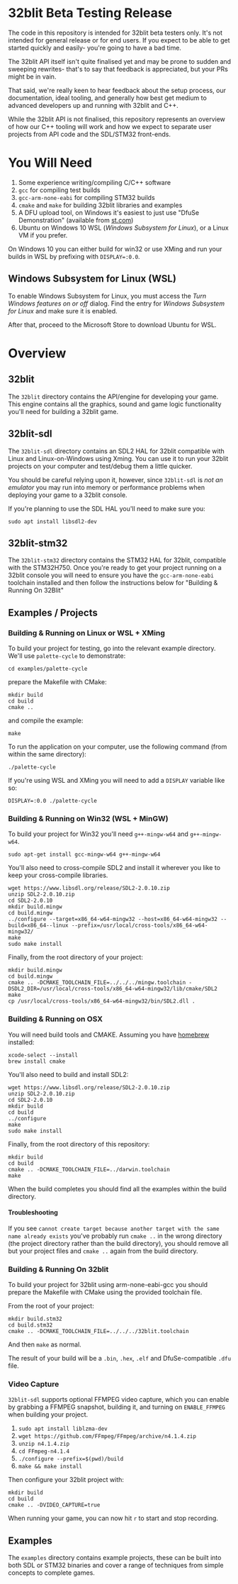 # 32blit Beta Testing Release

The code in this repository is intended for 32blit beta testers only. It's not intended for general release or for end users. If you expect to be able to get started quickly and easily- you're going to have a bad time.

The 32blit API itself isn't quite finalised yet and may be prone to sudden and sweeping rewrites- that's to say that feedback is appreciated, but your PRs might be in vain.

That said, we're really keen to hear feedback about the setup process, our documentation, ideal tooling, and generally how best get medium to advanced developers up and running with 32blit and C++. 

While the 32blit API is not finalised, this repository represents an overview of how our C++ tooling will work and how we expect to separate user projects from API code and the SDL/STM32 front-ends.

# You Will Need

1. Some experience writing/compiling C/C++ software
2. `gcc` for compiling test builds
3. `gcc-arm-none-eabi` for compiling STM32 builds
4. `cmake` and `make` for building 32blit libraries and examples
5. A DFU upload tool, on Windows it's easiest to just use "DfuSe Demonstration" (available from [st.com](https://www.st.com/en/development-tools/stsw-stm32080.html))
6. Ubuntu on Windows 10 WSL (_Windows Subsystem for Linux_), or a Linux VM if you prefer.

On Windows 10 you can either build for win32 or use XMing and run your builds in WSL by prefixing with `DISPLAY=:0.0`.

## Windows Subsystem for Linux (WSL)

To enable Windows Subsystem for Linux, you must access the _Turn Windows features on or off_ dialog. Find the entry for _Windows Subsystem for Linux_ and make sure it is enabled.

After that, proceed to the Microsoft Store to download Ubuntu for WSL.

# Overview

## 32blit

The `32blit` directory contains the API/engine for developing your game. This engine contains all the graphics, sound and game logic functionality you'll need for building a 32blit game.

## 32blit-sdl

The `32blit-sdl` directory contains an SDL2 HAL for 32blit compatible with Linux and Linux-on-Windows using Xming. You can use it to run your 32blit projects on your computer and test/debug them a little quicker.

You should be careful relying upon it, however, since `32blit-sdl` is *not an emulator* you may run into memory or performance problems when deploying your game to a 32blit console.

If you're planning to use the SDL HAL you'll need to make sure you:

```
sudo apt install libsdl2-dev
```

## 32blit-stm32

The `32blit-stm32` directory contains the STM32 HAL for 32blit, compatible with the STM32H750. Once you're ready to get your project running on a 32blit console you will need to ensure you have the `gcc-arm-none-eabi` toolchain installed and then follow the instructions below for "Building & Running On 32Blit"

## Examples / Projects

### Building & Running on Linux or WSL + XMing

To build your project for testing, go into the relevant example directory. We'll use `palette-cycle` to demonstrate:

```
cd examples/palette-cycle
```

prepare the Makefile with CMake:

```
mkdir build
cd build
cmake ..
```

and compile the example:

```
make
```

To run the application on your computer, use the following command (from within the same directory):

```
./palette-cycle
```

If you're using WSL and XMing you will need to add a `DISPLAY` variable like so:

```
DISPLAY=:0.0 ./palette-cycle
```

### Building & Running on Win32 (WSL + MinGW)

To build your project for Win32 you'll need `g++-mingw-w64` and `g++-mingw-w64`.

```
sudo apt-get install gcc-mingw-w64 g++-mingw-w64
```

You'll also need to cross-compile SDL2 and install it wherever you like to keep your cross-compile libraries.

```
wget https://www.libsdl.org/release/SDL2-2.0.10.zip
unzip SDL2-2.0.10.zip
cd SDL2-2.0.10
mkdir build.mingw
cd build.mingw
../configure --target=x86_64-w64-mingw32 --host=x86_64-w64-mingw32 --build=x86_64--linux --prefix=/usr/local/cross-tools/x86_64-w64-mingw32/
make
sudo make install
```

Finally, from the root directory of your project:

```
mkdir build.mingw
cd build.mingw
cmake .. -DCMAKE_TOOLCHAIN_FILE=../../../mingw.toolchain -DSDL2_DIR=/usr/local/cross-tools/x86_64-w64-mingw32/lib/cmake/SDL2
make
cp /usr/local/cross-tools/x86_64-w64-mingw32/bin/SDL2.dll .
```

### Building & Running on OSX

You will need build tools and CMAKE. Assuming you have [homebrew](https://docs.brew.sh/Installation) installed:

``` shell
xcode-select --install
brew install cmake
```

You'll also need to build and install SDL2:

``` shell
wget https://www.libsdl.org/release/SDL2-2.0.10.zip
unzip SDL2-2.0.10.zip
cd SDL2-2.0.10
mkdir build
cd build
../configure
make
sudo make install
```

Finally, from the root directory of this repository:

``` shell
mkdir build
cd build
cmake .. -DCMAKE_TOOLCHAIN_FILE=../darwin.toolchain
make
```

When the build completes you should find all the examples within the build directory.

#### Troubleshooting

If you see `cannot create target because another target with the same name already exists` you've probably run `cmake ..` in the wrong directory (the project directory rather than the build directory), you should remove all but your project files and `cmake ..` again from the build directory.

### Building & Running On 32blit

To build your project for 32blit using arm-none-eabi-gcc you should prepare the Makefile with CMake using the provided toolchain file.

From the root of your project:

```
mkdir build.stm32
cd build.stm32
cmake .. -DCMAKE_TOOLCHAIN_FILE=../../../32blit.toolchain
```

And then `make` as normal.

The result of your build will be a `.bin`, `.hex`, `.elf` and DfuSe-compatible `.dfu` file.

### Video Capture

`32blit-sdl` supports optional FFMPEG video capture, which you can enable by grabbing a FFMPEG snapshot, building it, and turning on `ENABLE_FFMPEG` when building your project.


1. `sudo apt install liblzma-dev`
2. `wget https://github.com/FFmpeg/FFmpeg/archive/n4.1.4.zip`
3. `unzip n4.1.4.zip`
4. `cd FFmpeg-n4.1.4`
5. `./configure --prefix=$(pwd)/build`
6. `make && make install`

Then configure your 32blit project with:

```
mkdir build
cd build
cmake .. -DVIDEO_CAPTURE=true
```

When running your game, you can now hit `r` to start and stop recording.

## Examples

The `examples` directory contains example projects, these can be built into both SDL or STM32 binaries and cover a range of techniques from simple concepts to complete games.
